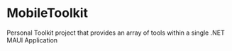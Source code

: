 # MobileToolkit
Personal Toolkit project that provides an array of tools within a single .NET MAUI Application
